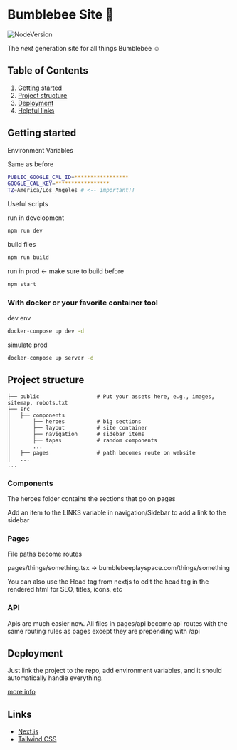# Bumblebee Site 🐝

![NodeVersion](https://img.shields.io/badge/NodeJS-18.13.0-green)

The _next_ generation site for all things Bumblebee ☺️

## Table of Contents

1. [Getting started](#getting-started)
2. [Project structure](#project-structure)
3. [Deployment](#deployment)
4. [Helpful links](#links)

## Getting started

Environment Variables

Same as before

```bash
PUBLIC_GOOGLE_CAL_ID=*****************
GOOGLE_CAL_KEY=*****************
TZ=America/Los_Angeles # <-- important!!
```

Useful scripts

run in development

```bash
npm run dev
```

build files

```bash
npm run build
```

run in prod &larr; make sure to build before

```bash
npm start
```

### With docker or your favorite container tool

dev env

```bash
docker-compose up dev -d
```

simulate prod

```bash
docker-compose up server -d
```

## Project structure

```
├── public                  # Put your assets here, e.g., images, sitemap, robots.txt
├── src
│   ├── components
│       ├── heroes          # big sections
│       ├── layout          # site container
│       ├── navigation      # sidebar items
│       ├── tapas           # random components
│       ...
│   ├── pages               # path becomes route on website
│   ...
...
```

### Components

The heroes folder contains the sections that go on pages

Add an item to the LINKS variable in navigation/Sidebar to add a link to the sidebar

### Pages

File paths become routes

pages/things/something.tsx &rarr; bumblebeeplayspace.com/things/something

You can also use the Head tag from nextjs to edit the head tag in the rendered html for SEO, titles, icons, etc

### API

Apis are much easier now. All files in pages/api become api routes with the same routing rules as pages except they are prepending with /api

## Deployment

Just link the project to the repo, add environment variables, and it should automatically handle everything.

[more info](https://docs.netlify.com/integrations/frameworks/next-js/overview/)

## Links

- [Next.js](https://nextjs.org)
- [Tailwind CSS](https://tailwindcss.com)
